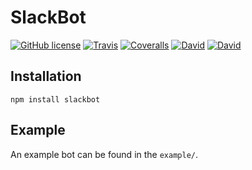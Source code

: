 # SlackBot

[![GitHub license](https://img.shields.io/github/license/delasteve/slackbot.svg?style=flat-square)](https://github.com/delasteve/slackbot/blob/master/LICENSE.md) [![Travis](https://img.shields.io/travis/delasteve/slackbot/master.svg?style=flat-square)](https://travis-ci.org/delasteve/slackbot) [![Coveralls](https://img.shields.io/coveralls/delasteve/slackbot/master.svg?style=flat-square)](https://coveralls.io/github/delasteve/slackbot?branch=master) [![David](https://img.shields.io/david/delasteve/slackbot.svg?style=flat-square)](https://david-dm.org/delasteve/slackbot#info=dependencies&view=table) [![David](https://img.shields.io/david/dev/delasteve/slackbot.svg?style=flat-square)](https://david-dm.org/delasteve/slackbot#info=devDependencies&view=table)

## Installation

`npm install slackbot`

## Example

An example bot can be found in the `example/`.
